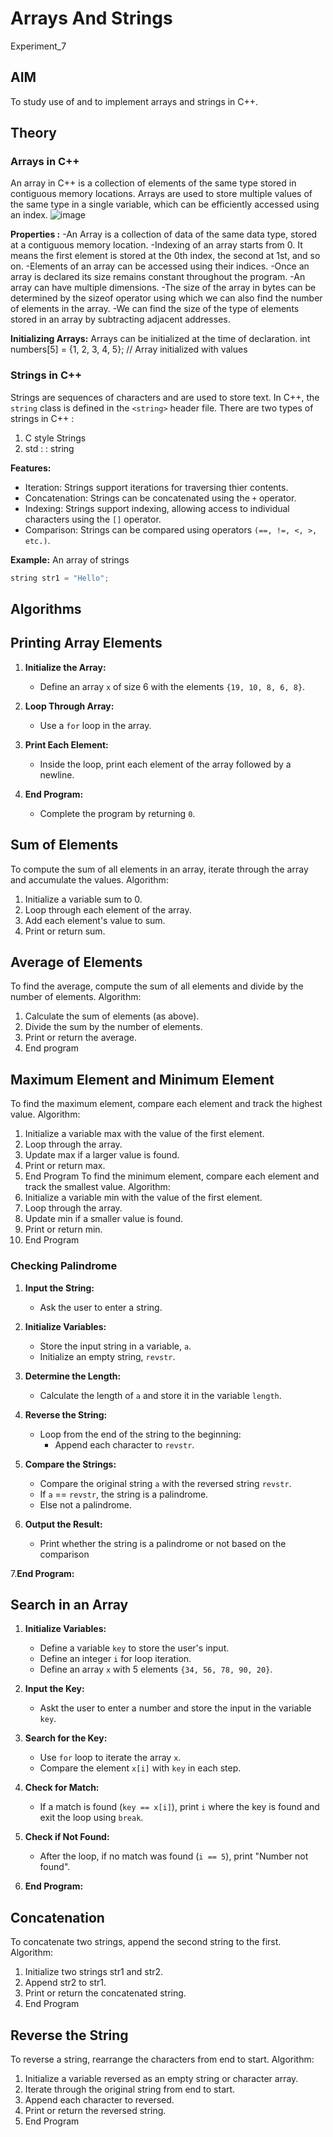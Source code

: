 # Arrays And Strings
Experiment_7
## AIM
To study use of and to implement arrays and strings in C++.

## Theory

### Arrays in C++
An array in C++ is a collection of elements of the same type stored in contiguous memory locations. Arrays are used to store multiple values of the same type in a single variable, which can be efficiently accessed using an index.
![image](https://github.com/user-attachments/assets/1aaac983-8df7-4874-8682-5f1f39eaf7f8)


**Properties :**
-An Array is a collection of data of the same data type, stored at a contiguous memory location.
-Indexing of an array starts from 0. It means the first element is stored at the 0th index, the second at 1st, and so on.
-Elements of an array can be accessed using their indices.
-Once an array is declared its size remains constant throughout the program.
-An array can have multiple dimensions.
-The size of the array in bytes can be determined by the sizeof operator using which we can also find the number of elements in the array.
-We can find the size of the type of elements stored in an array by subtracting adjacent addresses.

**Initializing Arrays:**
Arrays can be initialized at the time of declaration.
int numbers[5] = {1, 2, 3, 4, 5}; // Array initialized with values

### Strings in C++
Strings are sequences of characters and are used to store text. In C++, the `string` class is defined in the ```<string>``` header file. There are two types of strings in C++ : <br>
1. C style Strings
2. std : : string

**Features:**
- Iteration: Strings support iterations for traversing thier contents.
- Concatenation: Strings can be concatenated using the `+` operator.
- Indexing: Strings support indexing, allowing access to individual characters using the `[]` operator.
- Comparison: Strings can be compared using operators `(==, !=, <, >, etc.)`.

**Example:**
An array of strings
```cpp
string str1 = "Hello"; 
```
## Algorithms
## Printing Array Elements

1. **Initialize the Array:**
   - Define an array `x` of size 6 with the elements `{19, 10, 8, 6, 8}`.

2. **Loop Through Array:**
   - Use a `for` loop in the array.

3. **Print Each Element:**
   - Inside the loop, print each element of the array followed by a newline.

4. **End Program:**
   - Complete the program by returning `0`.

## Sum of Elements
To compute the sum of all elements in an array, iterate through the array and accumulate the values.
Algorithm:
1.	Initialize a variable sum to 0.
2.	Loop through each element of the array.
3.	Add each element's value to sum.
4.	Print or return sum.
## Average of Elements
To find the average, compute the sum of all elements and divide by the number of elements.
Algorithm:
1.	Calculate the sum of elements (as above).
2.	Divide the sum by the number of elements.
3.	Print or return the average.
4.	End program
## Maximum Element and Minimum Element
To find the maximum element, compare each element and track the highest value.
Algorithm:
1.	Initialize a variable max with the value of the first element.
2.	Loop through the array.
3.	Update max if a larger value is found.
4.	Print or return max.
5.	End Program
To find the minimum element, compare each element and track the smallest value.
Algorithm:
1.	Initialize a variable min with the value of the first element.
2.	Loop through the array.
3.	Update min if a smaller value is found.
4.	Print or return min.
5.	End Program

### Checking Palindrome


1. **Input the String:**
   - Ask the user to enter a string.

2. **Initialize Variables:**
   - Store the input string in a variable, `a`.
   - Initialize an empty string, `revstr`.

3. **Determine the Length:**
   - Calculate the length of `a` and store it in the variable `length`.

4. **Reverse the String:**
   - Loop from the end of the string to the beginning:
     - Append each character to `revstr`.

5. **Compare the Strings:**
   - Compare the original string `a` with the reversed string `revstr`.
   - If `a` == `revstr`, the string is a palindrome.
   - Else not a palindrome.

6. **Output the Result:**
   - Print whether the string is a palindrome or not based on the comparison

7.**End Program:**

## Search in an Array


1. **Initialize Variables:**
   - Define a variable `key` to store the user's input.
   - Define an integer `i` for loop iteration.
   - Define an array `x` with 5 elements `{34, 56, 78, 90, 20}`.

2. **Input the Key:**
   - Askt the user to enter a number and store the input in the variable `key`.

3. **Search for the Key:**
   - Use `for` loop to iterate the array `x`.
   - Compare the element `x[i]` with `key` in each step.

4. **Check for Match:**
   - If a match is found (`key == x[i]`), print `i` where the key is found and exit the loop using `break`.

5. **Check if Not Found:**
   - After the loop, if no match was found (`i == 5`), print "Number not found".

6. **End Program:**

## Concatenation
To concatenate two strings, append the second string to the first.
Algorithm:
1.	Initialize two strings str1 and str2.
2.	Append str2 to str1.
3.	Print or return the concatenated string.
4.	End Program
## Reverse the String
To reverse a string, rearrange the characters from end to start.
Algorithm:
1.	Initialize a variable reversed as an empty string or character array.
2.	Iterate through the original string from end to start.
3.	Append each character to reversed.
4.	Print or return the reversed string.
5.	End Program





